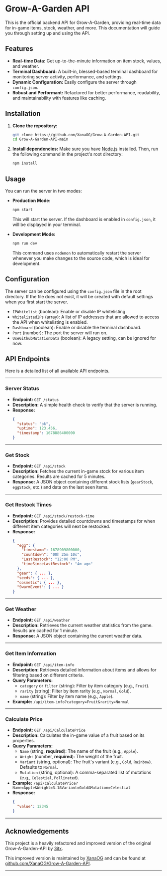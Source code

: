 # Grow-A-Garden API

This is the official backend API for Grow-A-Garden, providing real-time data for in-game items, stock, weather, and more. This documentation will guide you through setting up and using the API.

## Features

- **Real-time Data:** Get up-to-the-minute information on item stock, values, and weather.
- **Terminal Dashboard:** A built-in, blessed-based terminal dashboard for monitoring server activity, performance, and settings.
- **Dynamic Configuration:** Easily configure the server through `config.json`.
- **Robust and Performant:** Refactored for better performance, readability, and maintainability with features like caching.

## Installation

1.  **Clone the repository:**
    ```bash
    git clone https://github.com/XanaOG/Grow-A-Garden-API.git
    cd Grow-A-Garden-API-main
    ```

2.  **Install dependencies:**
    Make sure you have [Node.js](httpss://nodejs.org/) installed. Then, run the following command in the project's root directory:
    ```bash
    npm install
    ```

## Usage

You can run the server in two modes:

-   **Production Mode:**
    ```bash
    npm start
    ```
    This will start the server. If the dashboard is enabled in `config.json`, it will be displayed in your terminal.

-   **Development Mode:**
    ```bash
    npm run dev
    ```
    This command uses `nodemon` to automatically restart the server whenever you make changes to the source code, which is ideal for development.

## Configuration

The server can be configured using the `config.json` file in the root directory. If the file does not exist, it will be created with default settings when you first start the server.

-   `IPWhitelist` (boolean): Enable or disable IP whitelisting.
-   `WhitelistedIPs` (array): A list of IP addresses that are allowed to access the API when whitelisting is enabled.
-   `Dashboard` (boolean): Enable or disable the terminal dashboard.
-   `Port` (number): The port the server will run on.
-   `UseGithubMutationData` (boolean): A legacy setting, can be ignored for now.

## API Endpoints

Here is a detailed list of all available API endpoints.

---

### Server Status

-   **Endpoint:** `GET /status`
-   **Description:** A simple health check to verify that the server is running.
-   **Response:**
    ```json
    {
      "status": "ok",
      "uptime": 123.456,
      "timestamp": 1678886400000
    }
    ```

---

### Get Stock

-   **Endpoint:** `GET /api/stock`
-   **Description:** Fetches the current in-game stock for various item categories. Results are cached for 5 minutes.
-   **Response:** A JSON object containing different stock lists (`gearStock`, `eggStock`, etc.) and data on the last seen items.

---

### Get Restock Times

-   **Endpoint:** `GET /api/stock/restock-time`
-   **Description:** Provides detailed countdowns and timestamps for when different item categories will next be restocked.
-   **Response:**
    ```json
    {
      "egg": {
        "timestamp": 1678909800000,
        "countdown": "00h 25m 10s",
        "LastRestock": "12:00 PM",
        "timeSinceLastRestock": "4m ago"
      },
      "gear": { ... },
      "seeds": { ... },
      "cosmetic": { ... },
      "SwarmEvent": { ... }
    }
    ```

---

### Get Weather

-   **Endpoint:** `GET /api/weather`
-   **Description:** Retrieves the current weather statistics from the game. Results are cached for 1 minute.
-   **Response:** A JSON object containing the current weather data.

---

### Get Item Information

-   **Endpoint:** `GET /api/item-info`
-   **Description:** Retrieves detailed information about items and allows for filtering based on different criteria.
-   **Query Parameters:**
    -   `category` or `filter` (string): Filter by item category (e.g., `Fruit`).
    -   `rarity` (string): Filter by item rarity (e.g., `Normal`, `Gold`).
    -   `name` (string): Filter by item name (e.g., `Apple`).
-   **Example:** `/api/item-info?category=Fruit&rarity=Normal`

---

### Calculate Price

-   **Endpoint:** `GET /api/CalculatePrice`
-   **Description:** Calculates the in-game value of a fruit based on its properties.
-   **Query Parameters:**
    -   `Name` (string, **required**): The name of the fruit (e.g., `Apple`).
    -   `Weight` (number, **required**): The weight of the fruit.
    -   `Variant` (string, optional): The fruit's variant (e.g., `Gold`, `Rainbow`). Defaults to `Normal`.
    -   `Mutation` (string, optional): A comma-separated list of mutations (e.g., `Celestial,Pollinated`).
-   **Example:** `/api/CalculatePrice?Name=Apple&Weight=3.1&Variant=Gold&Mutation=Celestial`
-   **Response:**
    ```json
    {
      "value": 12345
    }
    ```

---

## Acknowledgements

This project is a heavily refactored and improved version of the original Grow-A-Garden-API by [3itx](https://github.com/just3itx). 

This improved version is maintained by [XanaOG](https://github.com/XanaOG) and can be found at [github.com/XanaOG/Grow-A-Garden-API](https://github.com/XanaOG/Grow-A-Garden-API).

---